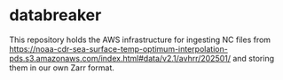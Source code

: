 # databreaker

This repository holds the AWS infrastructure for ingesting NC files from https://noaa-cdr-sea-surface-temp-optimum-interpolation-pds.s3.amazonaws.com/index.html#data/v2.1/avhrr/202501/ and storing them in our own Zarr format. 
